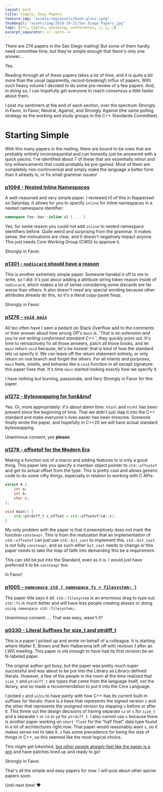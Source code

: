```yaml
---
layout: post
title: Simple, Easy Papers
feature-img: "assets/img/pexels/book-glass.jpeg"
thumbnail: "assets/img/2018-10-22/San Diego Papers.jpg"
tags: [C++, CppCon, speaking, conferences, 🤝, 📣, 📜]
excerpt_separator: <!--more-->
---
```



There are 274 papers in the San Diego mailing! But some of them hardly need committee time, but they're simple enough that there's only one answer... <!--more-->

Yes.

Reading through all of these papers takes a lot of time, and it is quite a bit more than the usual (apparently, record-breaking!) influx of papers. With such heavy volume I decided to do some pre-review of a few papers. And, in doing so, I can hopefully get everyone to reach consensus a little faster about them.

I post my sentiment at the end of each section, over the spectrum Strongly in Favor, in Favor, Neutral, Against, and Strongly Against (the same polling strategy as the working and study groups in the C++ Standards Committee).

# Starting Simple

With this many papers in the mailing, there are bound to be ones that are probably entirely inconsequential and can honestly just be answered with a quick yes/no. I've identified about 7 of these that are essentially minor and tiny enhancements that could probably be pre-gamed. Most of them are completely non-controversial and simply make the language a better form than it already is, or fix small grammar issues!

### [p1094 - Nested Inline Namespaces](https://wg21.link/p1094)

A well-reasoned and very simple paper. I reviewed r0 of this in Rapperswil on Saturday. It allows for you to specify `inline` for inline namespaces in a nested namespace identifier:

```c++
namespace foo::bar::inline v2 { ... }
```

Yes, for some reason you could not add `inline` to nested namespace identifiers before. Quite weird and surprising from the grammar. It makes sense, the motivations are clear, and it doesn't negatively impact anyone. This just needs Core Working Group (CWG) to approve it.

Strongly in Favor.

### [p1301 - `nodiscard` should have a reason](https://wg21.link/p1301)

This is another extremely simple paper. Someone handed it off to me to write, so I did: it's just about adding a attribute string token reason inside of `nodiscard`, which makes a lot of sense considering some discards are far worse than others. It also doesn't need any special wording because other attributes already do this, so it's a literal copy-paste fixup.

Strongly in Favor.


### [p1276 - `void main`](https://wg21.link/p1276)

All too often have I seen a pedant on Stack Overflow add to the comments or their answer about how wrong OP's `main` is. '_That is an extension and you're not writing conformant standard C++._', they quickly point out. It's time to retroactively fix all those answers, patch all those books, and let `main` return `void` because, let's be honest: that is kind of how the standard lets us specify it. We can leave off the return statement entirely, or only return on one branch and forget the others. For all intents and purposes, `main` feels, smells, and behaves like a `void` function in all except signature: this paper fixes that. It's time `main` started looking exactly how we specify it.

I have nothing but burning, passionate, and fiery Strongly in Favor for this paper.


### [p1272 - Byteswapping for fun&&nuf](https://wg21.link/p1272)

Yes. Or, more appropriately: _it's about damn time_. `htonl` and `ntohl` has been present since the beginning of time. That we didn't just slap it into the C++ standard and make everyone's lives easier has been tiresome. Someone finally wrote the paper, and hopefully in C++20 we will have actual standard byteswapping.

Unanimous consent, yes **please**.

### [p1278 - offsetof for the Modern Era](https://wg21.link/p1278)

Making a function out of a macro and adding features to is only a good thing. This paper lets you specify a member object pointer to `std::offsetof` and get its actual offset from the type. This is pretty cool and allows generic code to do some nifty things, especially in relation to working with C APIs:

```c++
struct A {
	int a;
	int b;
	char c;
};

void main() {
	std::ptrdiff_t c_offset = std::offsetof(&A::c);
}
```


My only problem with the paper is that it preemptively does not mark the function `constexpr`. This is from the realization that an implementation of `std::offsetof` can just use `std::bit_cast` to implement this. `std::bit_cast` is not fully `constexpr`, and as such either `bit_cast` needs to change or this paper needs to take the leap of faith into demanding this be a requirement.

This can still be put into the Standard, even as it is. I would just have preferred it to be `constexpr` too.

In Favor!


### [p1005 - `namespace std { namespace fs = filesystem; }`](https://wg21.link/p1005)

The paper title says it all. `std::filesystem` is an enormous drag to type out. `std::fs` is much better and will have less people creating aliases or doing `using namespace std::filesystem;`.

Unanimous consent. ... That was easy, wasn't it?


### [p0330 - Literal Suffixes for size_t and ptrdiff_t](https://wg21.link/p0330)

This is a paper I picked up and wrote on behalf of a colleague. It is starting where Walter E. Brown and Rein Halbersma left off with revision 1 after an LWG meeting. This paper is old enough to have had its first revision be an N-labeled paper.

The original author got busy, but the paper was pretty much super successful and was about to be put into the Library as Library-defined literals. However, a few of the people in the room at the time realized that `size_t` and `ptrdiff_t` are types that come from the language itself, not the library, and so made a recommendation to put it into the Core Language.

I picked `z` and `uz`/`zu` to have parity with how C++ has its current built-in suffixes for literals: there is a base that represents the signed version `z` and the other that represents the unsigned version by slapping `u` before or after it. This threw out the design decisions of having separate `sz` or `s` for `size_t` and a separate `t` or `td` or `pd` for `ptrdiff_t`. I also cannot use `s` because there is another paper working on `short float` for the "half float" data type found in a lot of architectures right now. That paper would reasonably want `s`, so it makes sense not to take it. `z` has some precedence for being the size of things in C++, so this seemed like the most logical choice.

This might get bikeshed, [but other people already feel like the paper is a win](http://gcc.1065356.n8.nabble.com/C-PATCH-Implement-C-2a-P0330R2-Literal-Suffixes-for-ptrdiff-t-and-size-t-td1523832.html) and have patches lined up and ready to go!

Strongly in Favor.

That's all the simple and easy papers for now. I will post about other spicier papers soon.

Until next time! ♥
